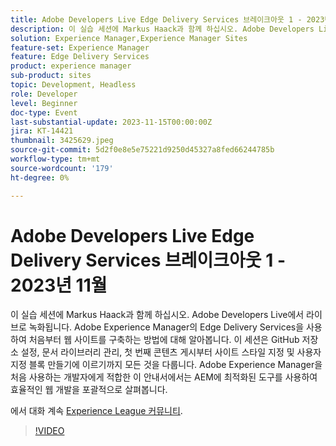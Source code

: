 ```yaml
---
title: Adobe Developers Live Edge Delivery Services 브레이크아웃 1 - 2023년 11월
description: 이 실습 세션에 Markus Haack과 함께 하십시오. Adobe Developers Live에서 라이브로 녹화됩니다. Adobe Experience Manager의 Edge Delivery Services을 사용하여 처음부터 웹 사이트를 구축하는 방법에 대해 알아봅니다. 이 세션은 GitHub 저장소 설정, 문서 라이브러리 관리, 첫 번째 콘텐츠 게시부터 사이트 스타일 지정 및 사용자 지정 블록 만들기에 이르기까지 모든 것을 다룹니다. Adobe Experience Manager을 처음 사용하는 개발자에게 적합한 이 안내서에서는 AEM에 최적화된 도구를 사용하여 효율적인 웹 개발을 포괄적으로 살펴봅니다.
solution: Experience Manager,Experience Manager Sites
feature-set: Experience Manager
feature: Edge Delivery Services
product: experience manager
sub-product: sites
topic: Development, Headless
role: Developer
level: Beginner
doc-type: Event
last-substantial-update: 2023-11-15T00:00:00Z
jira: KT-14421
thumbnail: 3425629.jpeg
source-git-commit: 5d2f0e8e5e75221d9250d45327a8fed66244785b
workflow-type: tm+mt
source-wordcount: '179'
ht-degree: 0%

---
```



# Adobe Developers Live Edge Delivery Services 브레이크아웃 1 - 2023년 11월

이 실습 세션에 Markus Haack과 함께 하십시오. Adobe Developers Live에서 라이브로 녹화됩니다. Adobe Experience Manager의 Edge Delivery Services을 사용하여 처음부터 웹 사이트를 구축하는 방법에 대해 알아봅니다. 이 세션은 GitHub 저장소 설정, 문서 라이브러리 관리, 첫 번째 콘텐츠 게시부터 사이트 스타일 지정 및 사용자 지정 블록 만들기에 이르기까지 모든 것을 다룹니다. Adobe Experience Manager을 처음 사용하는 개발자에게 적합한 이 안내서에서는 AEM에 최적화된 도구를 사용하여 효율적인 웹 개발을 포괄적으로 살펴봅니다.

에서 대화 계속 [Experience League 커뮤니티](https://adobe.ly/3Q82EUF).

>[!VIDEO](https://video.tv.adobe.com/v/3425629/?learn=on)

